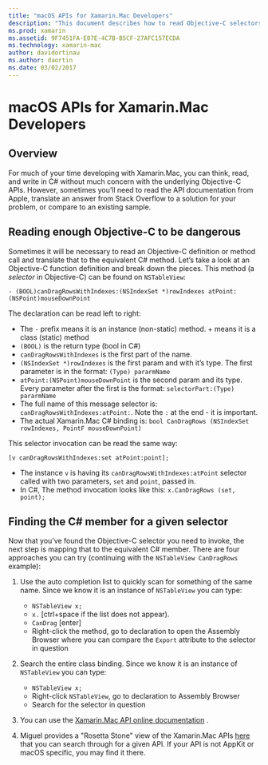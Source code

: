 ```yaml
---
title: "macOS APIs for Xamarin.Mac Developers"
description: "This document describes how to read Objective-C selectors and how to find their corresponding C# methods in a Xamarin.Mac app."
ms.prod: xamarin
ms.assetid: 9F7451FA-E07E-4C7B-B5CF-27AFC157ECDA
ms.technology: xamarin-mac
author: davidortinau
ms.author: daortin
ms.date: 03/02/2017
---
```


# macOS APIs for Xamarin.Mac Developers

## Overview

For much of your time developing with Xamarin.Mac, you can think, read, and write in C# without much concern with the underlying Objective-C APIs. However, sometimes you’ll need to read the API documentation from Apple, translate an answer from Stack Overflow to a solution for your problem, or compare to an existing sample.

## Reading enough Objective-C to be dangerous

Sometimes it will be necessary to read an Objective-C definition or method call and translate that to the equivalent C# method. Let’s take a look at an Objective-C function definition and break down the pieces. This method (a *selector* in Objective-C) can be found on `NSTableView`:

```objc
- (BOOL)canDragRowsWithIndexes:(NSIndexSet *)rowIndexes atPoint:(NSPoint)mouseDownPoint
```

The declaration can be read left to right:

- The `-` prefix means it is an instance (non-static) method. + means it is a class (static) method
- `(BOOL)` is the return type (bool in C#)
- `canDragRowsWithIndexes` is the first part of the name.
- `(NSIndexSet *)rowIndexes` is the first param and with it’s type. The first parameter is in the format: `(Type) pararmName`
- `atPoint:(NSPoint)mouseDownPoint` is the second param and its type. Every parameter after the first is the format: `selectorPart:(Type) pararmName`
- The full name of this message selector is: `canDragRowsWithIndexes:atPoint:`. Note the `:` at the end - it is important.
- The actual Xamarin.Mac C# binding is: `bool CanDragRows (NSIndexSet rowIndexes, PointF mouseDownPoint)`

This selector invocation can be read the same way:

```objc
[v canDragRowsWithIndexes:set atPoint:point];
```

- The instance `v` is having its `canDragRowsWithIndexes:atPoint` selector called with two parameters, `set` and `point`, passed in.
- In C#, The method invocation looks like this: `x.CanDragRows (set, point);`

<a name="finding_selector"></a>

## Finding the C# member for a given selector

Now that you’ve found the Objective-C selector you need to invoke, the next step is mapping that to the equivalent C# member. There are four approaches you can try (continuing with the `NSTableView CanDragRows` example):

1. Use the auto completion list to quickly scan for something of the same name. Since we know it is an instance of `NSTableView` you can type:

    - `NSTableView x;`
    - `x.` [ctrl+space if the list does not appear).
    - `CanDrag` [enter]
    - Right-click the method, go to declaration to open the Assembly Browser where you can compare the `Export` attribute to the selector in question

2. Search the entire class binding. Since we know it is an instance of `NSTableView` you can type:

    - `NSTableView x;`
    - Right-click `NSTableView`, go to declaration to Assembly Browser
    - Search for the selector in question

3. You can use the [Xamarin.Mac API online documentation](/dotnet/api/?view=xamarinmac-3.0) .

4. Miguel provides a "Rosetta Stone" view of the Xamarin.Mac APIs [here](https://tirania.org/tmp/rosetta.html) that you can search through for a given API. If your API is not AppKit or macOS specific, you may find it there.

<!--
Note: In some cases, the assembly browser can hit a bug where it will open but not jump to the right definition. Keep that tab open, switch back to your source code and try again.
Note: The assembly browser tricks currently only works with Xamarin.Mac Classic. This will be fixed in a future version.
-->